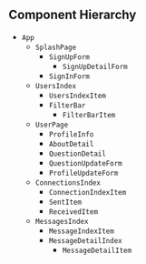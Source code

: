 ## Component Hierarchy

* `App`
  * `SplashPage`
    * `SignUpForm`
      * `SignUpDetailForm`
    * `SignInForm`
  * `UsersIndex`
    * `UsersIndexItem`
    * `FilterBar`
      * `FilterBarItem`
  * `UserPage`
    * `ProfileInfo`
    * `AboutDetail`
    * `QuestionDetail`
    * `QuestionUpdateForm`
    * `ProfileUpdateForm`
  * `ConnectionsIndex`
    * `ConnectionIndexItem`
    * `SentItem`
    * `ReceivedItem`
  * `MessagesIndex`
    * `MessageIndexItem`
    * `MessageDetailIndex`
      * `MessageDetailItem`
